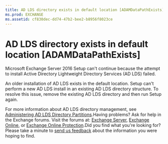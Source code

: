 ```yaml
---
title: AD LDS directory exists in default location [ADAMDataPathExists]
ms.prod: EXCHANGE
ms.assetid: cf830dec-dd74-47b2-bee2-b8956f8023ce
---
```



# AD LDS directory exists in default location [ADAMDataPathExists]

Microsoft Exchange Server 2016 Setup can't continue because the attempt to install Active Directory Lightweight Directory Services (AD LDS) failed.
  
    
    

An older installation of AD LDS exists in the default location. Setup can't perform a new AD LDS install in an existing AD LDS directory structure.
To resolve this issue, remove the existing AD LDS directory and then run Setup again.
  
    
    

For more information about AD LDS directory management, see  [Administering AD LDS Directory Partitions](https://go.microsoft.com/fwlink/p/?LinkId=272302).Having problems? Ask for help in the Exchange forums. Visit the forums at:  [Exchange Server](https://go.microsoft.com/fwlink/p/?linkId=60612),  [Exchange Online](https://go.microsoft.com/fwlink/p/?linkId=267542), or  [Exchange Online Protection](https://go.microsoft.com/fwlink/p/?linkId=285351).Did you find what you're looking for? Please take a minute to  [send us feedback](mailto:ExchangeHelpFeedback@microsoft.com&amp;subject=Exchange%202016%20help%20feedback&amp;Body=Thanks%20for%20taking%20the%20time%20to%20send%20us%20feedback!%20We%20strive%20to%20respond%20to%20every%20message%20we%20receive,%20even%20though%20it%20might%20take%20us%20a%20while.%20Let%20us%20know%20what%20you%20think%20about%20Exchange%20content:%20What%20are%20we%20doing%20right%3F%20How%20can%20we%20make%20help%20better%3F%0APlease%20note%20that%20we're%20unable%20to%20respond%20to%20requests%20for%20support%20submitted%20via%20this%20email%20address.%20If%20you%20need%20help,%20please%20contact%20Exchange%20Server%20support%20at%20http://go.microsoft.com/fwlink/p/%3FLinkId=402506.%0AThanks!%0AThe%20Exchange%20Server%20Content%20Publishing%20team) about the information you were hoping to find.

